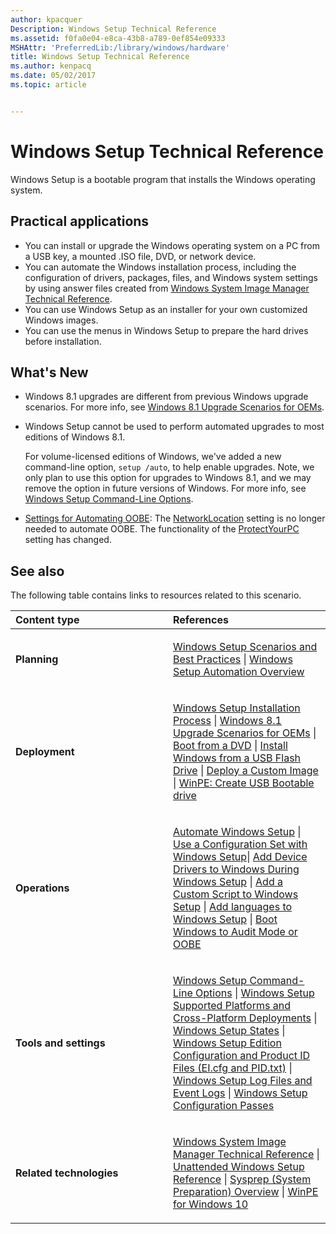 ```yaml
---
author: kpacquer
Description: Windows Setup Technical Reference
ms.assetid: f0fa0e04-e8ca-43b8-a789-0ef854e09333
MSHAttr: 'PreferredLib:/library/windows/hardware'
title: Windows Setup Technical Reference
ms.author: kenpacq
ms.date: 05/02/2017
ms.topic: article


---
```


# Windows Setup Technical Reference


Windows Setup is a bootable program that installs the Windows operating system.

## <span id="BKMK_APP"></span><span id="bkmk_app"></span>Practical applications


-   You can install or upgrade the Windows operating system on a PC from a USB key, a mounted .ISO file, DVD, or network device.
-   You can automate the Windows installation process, including the configuration of drivers, packages, files, and Windows system settings by using answer files created from [Windows System Image Manager Technical Reference](https://msdn.microsoft.com/library/windows/hardware/dn922445).
-   You can use Windows Setup as an installer for your own customized Windows images.
-   You can use the menus in Windows Setup to prepare the hard drives before installation.

## <span id="What_s_New"></span><span id="what_s_new"></span><span id="WHAT_S_NEW"></span>What's New


-   Windows 8.1 upgrades are different from previous Windows upgrade scenarios. For more info, see [Windows 8.1 Upgrade Scenarios for OEMs](windows-81-upgrade-scenarios-for-oems.md).

-   Windows Setup cannot be used to perform automated upgrades to most editions of Windows 8.1.

    For volume-licensed editions of Windows, we've added a new command-line option, `setup /auto`, to help enable upgrades. Note, we only plan to use this option for upgrades to Windows 8.1, and we may remove the option in future versions of Windows. For more info, see [Windows Setup Command-Line Options](windows-setup-command-line-options.md).

-   [Settings for Automating OOBE](settings-for-automating-oobe.md): The [NetworkLocation](https://msdn.microsoft.com/library/windows/hardware/dn923171) setting is no longer needed to automate OOBE. The functionality of the [ProtectYourPC](https://msdn.microsoft.com/library/windows/hardware/dn915741) setting has changed.

## <span id="BKMK_LINKS"></span><span id="bkmk_links"></span>See also


The following table contains links to resources related to this scenario.

<table>
<colgroup>
<col width="50%" />
<col width="50%" />
</colgroup>
<thead>
<tr class="header">
<th align="left">Content type</th>
<th align="left">References</th>
</tr>
</thead>
<tbody>
<tr class="odd">
<td align="left"><p><strong>Planning</strong></p></td>
<td align="left"><p><a href="windows-setup-scenarios-and-best-practices.md" data-raw-source="[Windows Setup Scenarios and Best Practices](windows-setup-scenarios-and-best-practices.md)">Windows Setup Scenarios and Best Practices</a> | <a href="windows-setup-automation-overview.md" data-raw-source="[Windows Setup Automation Overview](windows-setup-automation-overview.md)">Windows Setup Automation Overview</a></p></td>
</tr>
<tr class="even">
<td align="left"><p><strong>Deployment</strong></p></td>
<td align="left"><p><a href="windows-setup-installation-process.md" data-raw-source="[Windows Setup Installation Process](windows-setup-installation-process.md)">Windows Setup Installation Process</a> | <a href="windows-81-upgrade-scenarios-for-oems.md" data-raw-source="[Windows 8.1 Upgrade Scenarios for OEMs](windows-81-upgrade-scenarios-for-oems.md)">Windows 8.1 Upgrade Scenarios for OEMs</a> | <a href="boot-from-a-dvd.md" data-raw-source="[Boot from a DVD](boot-from-a-dvd.md)">Boot from a DVD</a> | <a href="install-windows-from-a-usb-flash-drive.md" data-raw-source="[Install Windows from a USB Flash Drive](install-windows-from-a-usb-flash-drive.md)">Install Windows from a USB Flash Drive</a> | <a href="deploy-a-custom-image.md" data-raw-source="[Deploy a Custom Image](deploy-a-custom-image.md)">Deploy a Custom Image</a> | <a href="winpe-create-usb-bootable-drive.md" data-raw-source="[WinPE: Create USB Bootable drive](winpe-create-usb-bootable-drive.md)">WinPE: Create USB Bootable drive</a></p></td>
</tr>
<tr class="odd">
<td align="left"><p><strong>Operations</strong></p></td>
<td align="left"><p><a href="automate-windows-setup.md" data-raw-source="[Automate Windows Setup](automate-windows-setup.md)">Automate Windows Setup</a> | <a href="use-a-configuration-set-with-windows-setup.md" data-raw-source="[Use a Configuration Set with Windows Setup](use-a-configuration-set-with-windows-setup.md)">Use a Configuration Set with Windows Setup</a>| <a href="add-device-drivers-to-windows-during-windows-setup.md" data-raw-source="[Add Device Drivers to Windows During Windows Setup](add-device-drivers-to-windows-during-windows-setup.md)">Add Device Drivers to Windows During Windows Setup</a> | <a href="add-a-custom-script-to-windows-setup.md" data-raw-source="[Add a Custom Script to Windows Setup](add-a-custom-script-to-windows-setup.md)">Add a Custom Script to Windows Setup</a> | <a href="add-multilingual-support-to-windows-setup.md" >Add languages to Windows Setup</a> | <a href="boot-windows-to-audit-mode-or-oobe.md" data-raw-source="[Boot Windows to Audit Mode or OOBE](boot-windows-to-audit-mode-or-oobe.md)">Boot Windows to Audit Mode or OOBE</a></p></td>
</tr>
<tr class="even">
<td align="left"><p><strong>Tools and settings</strong></p></td>
<td align="left"><p><a href="windows-setup-command-line-options.md" data-raw-source="[Windows Setup Command-Line Options](windows-setup-command-line-options.md)">Windows Setup Command-Line Options</a> | <a href="windows-setup-supported-platforms-and-cross-platform-deployments.md" data-raw-source="[Windows Setup Supported Platforms and Cross-Platform Deployments](windows-setup-supported-platforms-and-cross-platform-deployments.md)">Windows Setup Supported Platforms and Cross-Platform Deployments</a> | <a href="windows-setup-states.md" data-raw-source="[Windows Setup States](windows-setup-states.md)">Windows Setup States</a> | <a href="windows-setup-edition-configuration-and-product-id-files--eicfg-and-pidtxt.md" data-raw-source="[Windows Setup Edition Configuration and Product ID Files (EI.cfg and PID.txt)](windows-setup-edition-configuration-and-product-id-files--eicfg-and-pidtxt.md)">Windows Setup Edition Configuration and Product ID Files (EI.cfg and PID.txt)</a> | <a href="windows-setup-log-files-and-event-logs.md" data-raw-source="[Windows Setup Log Files and Event Logs](windows-setup-log-files-and-event-logs.md)">Windows Setup Log Files and Event Logs</a> | <a href="windows-setup-configuration-passes.md" data-raw-source="[Windows Setup Configuration Passes](windows-setup-configuration-passes.md)">Windows Setup Configuration Passes</a></p></td>
</tr>
<tr class="odd">
<td align="left"><p><strong>Related technologies</strong></p></td>
<td align="left"><p><a href="https://msdn.microsoft.com/library/windows/hardware/dn922445" data-raw-source="[Windows System Image Manager Technical Reference](https://msdn.microsoft.com/library/windows/hardware/dn922445)">Windows System Image Manager Technical Reference</a> | <a href="http://go.microsoft.com/fwlink/?LinkId=206281" data-raw-source="[Unattended Windows Setup Reference](http://go.microsoft.com/fwlink/?LinkId=206281)">Unattended Windows Setup Reference</a> | <a href="sysprep--system-preparation--overview.md" data-raw-source="[Sysprep (System Preparation) Overview](sysprep--system-preparation--overview.md)">Sysprep (System Preparation) Overview</a> | <a href="winpe-intro.md" data-raw-source="[WinPE for Windows 10](winpe-intro.md)">WinPE for Windows 10</a></p></td>
</tr>
</tbody>
</table>

 

 

 






